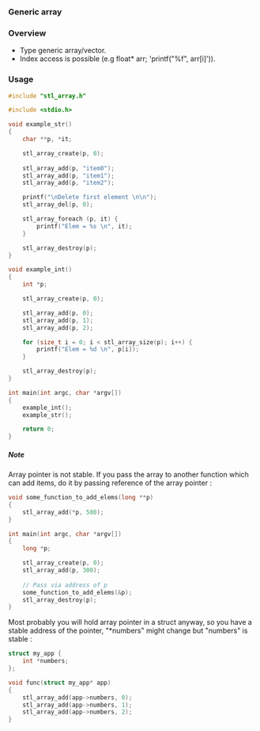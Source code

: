 ### Generic array

### Overview

- Type generic array/vector.
- Index access is possible (e.g float* arr; 'printf("%f", arr[i]')).


### Usage


```c
#include "stl_array.h"

#include <stdio.h>

void example_str()
{
    char **p, *it;

    stl_array_create(p, 0);
    
    stl_array_add(p, "item0");
    stl_array_add(p, "item1");
    stl_array_add(p, "item2");

    printf("\nDelete first element \n\n");
    stl_array_del(p, 0);

    stl_array_foreach (p, it) {
        printf("Elem = %s \n", it);
    }

    stl_array_destroy(p);
}

void example_int()
{
    int *p;

    stl_array_create(p, 0);

    stl_array_add(p, 0);
    stl_array_add(p, 1);
    stl_array_add(p, 2);

    for (size_t i = 0; i < stl_array_size(p); i++) {
        printf("Elem = %d \n", p[i]);
    }

    stl_array_destroy(p);
}

int main(int argc, char *argv[])
{
    example_int();
    example_str();

    return 0;
}
```

##### Note

Array pointer is not stable. If you pass the array to another function which  
can add items, do it by passing reference of the array pointer :

```c
void some_function_to_add_elems(long **p)
{
    stl_array_add(*p, 500);
}

int main(int argc, char *argv[])
{
    long *p;

    stl_array_create(p, 0);
    stl_array_add(p, 300);
    
    // Pass via address of p
    some_function_to_add_elems(&p);
    stl_array_destroy(p);
}

```

Most probably you will hold array pointer in a struct anyway, so you have a  
stable address of the pointer, "*numbers" might change but "numbers" is stable :

```c
struct my_app {
    int *numbers;
};

void func(struct my_app* app)
{
    stl_array_add(app->numbers, 0);
    stl_array_add(app->numbers, 1);
    stl_array_add(app->numbers, 2);
}

```